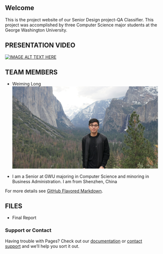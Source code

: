 ## Welcome

This is the project website of our Senior Design project-QA Classifier. This project was accomplished by three Computer Science major students at the George Washington University.

## PRESENTATION VIDEO
[![IMAGE ALT TEXT HERE](https://img.youtube.com/vi/3rE-v0nnbHk/0.jpg)](https://www.youtube.com/watch?v=3rE-v0nnbHk)

## TEAM MEMBERS
- Weiming Long
![image](images/Weiming.jpg)
* I am a Senior at GWU majoring in Computer Science and minoring in Business Administration. I am from Shenzhen, China

For more details see [GitHub Flavored Markdown](https://guides.github.com/features/mastering-markdown/).

## FILES
- Final Report
### Support or Contact

Having trouble with Pages? Check out our [documentation](https://help.github.com/categories/github-pages-basics/) or [contact support](https://github.com/contact) and we’ll help you sort it out.
